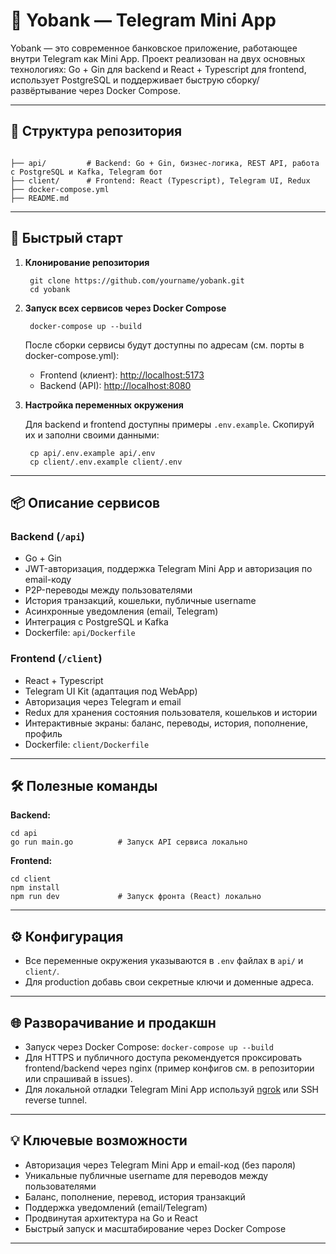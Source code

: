 # 🏦 Yobank — Telegram Mini App

Yobank — это современное банковское приложение, работающее внутри Telegram как Mini App. Проект реализован на двух основных технологиях: Go + Gin для backend и React + Typescript для frontend, использует PostgreSQL и поддерживает быструю сборку/развёртывание через Docker Compose.

---

## 📂 Структура репозитория

```

├── api/         # Backend: Go + Gin, бизнес-логика, REST API, работа с PostgreSQL и Kafka, Telegram бот
├── client/      # Frontend: React (Typescript), Telegram UI, Redux
├── docker-compose.yml
├── README.md
```

---

## 🚀 Быстрый старт

1. **Клонирование репозитория**

   ```
    git clone https://github.com/yourname/yobank.git
    cd yobank
   ```

2. **Запуск всех сервисов через Docker Compose**

   ```
    docker-compose up --build
   ```

   После сборки сервисы будут доступны по адресам (см. порты в docker-compose.yml):

    * Frontend (клиент): [http://localhost:5173](http://localhost:5173)
    * Backend (API): [http://localhost:8080](http://localhost:8080)

3. **Настройка переменных окружения**

   Для backend и frontend доступны примеры `.env.example`.
   Скопируй их и заполни своими данными:

   ```
    cp api/.env.example api/.env
    cp client/.env.example client/.env
   ```

---

## 📦 Описание сервисов

### Backend (`/api`)

* Go + Gin
* JWT-авторизация, поддержка Telegram Mini App и авторизация по email-коду
* P2P-переводы между пользователями
* История транзакций, кошельки, публичные username
* Асинхронные уведомления (email, Telegram)
* Интеграция с PostgreSQL и Kafka
* Dockerfile: `api/Dockerfile`

### Frontend (`/client`)

* React + Typescript
* Telegram UI Kit (адаптация под WebApp)
* Авторизация через Telegram и email
* Redux для хранения состояния пользователя, кошельков и истории
* Интерактивные экраны: баланс, переводы, история, пополнение, профиль
* Dockerfile: `client/Dockerfile`

---

## 🛠️ Полезные команды

**Backend:**

```
cd api
go run main.go          # Запуск API сервиса локально
```

**Frontend:**

```
cd client
npm install
npm run dev             # Запуск фронта (React) локально
```

---

## ⚙️ Конфигурация

* Все переменные окружения указываются в `.env` файлах в `api/` и `client/`.
* Для production добавь свои секретные ключи и доменные адреса.

---

## 🌐 Разворачивание и продакшн

* Запуск через Docker Compose: `docker-compose up --build`
* Для HTTPS и публичного доступа рекомендуется проксировать frontend/backend через nginx (пример конфигов см. в репозитории или спрашивай в issues).
* Для локальной отладки Telegram Mini App используй [ngrok](https://ngrok.com/) или SSH reverse tunnel.

---

## 💡 Ключевые возможности

* Авторизация через Telegram Mini App и email-код (без пароля)
* Уникальные публичные username для переводов между пользователями
* Баланс, пополнение, перевод, история транзакций
* Поддержка уведомлений (email/Telegram)
* Продвинутая архитектура на Go и React
* Быстрый запуск и масштабирование через Docker Compose

---